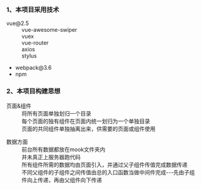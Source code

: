 <h3>1、本项目采用技术</h3>
<dl>
  <dt>vue@2.5</dt>
  <dd>vue-awesome-swiper</dd>
  <dd>vuex</dd>
  <dd>vue-router</dd>
  <dd>axios</dd>
  <dd>stylus</dd>
  <dd></dd>
</dl>
<ul>
  <li>webpack@3.6</li>
  <li>npm</li>
</ul>
<h3>2、本项目构建思想</h3>
<dl>
  <dt>页面&组件</dt>
  <dd>将所有页面单独划归一个目录</dd>
  <dd>每个页面的独有组件在页面内统一划归为一个单独目录</dd>
  <dd>页面的共同组件单独抽离出来，供需要的页面或组件使用</dd>
</dl>
<dl>
  <dt>数据方面</dt>
  <dd>前台所有数据都放在mook文件夹内</dd>
  <dd>并未真正上服务器跑代码</dd>
  <dd>所有组件所需的数据均由页面引入，并通过父子组件传值完成数据传递</dd>
  <dd>不同父组件的子组件之间传值由总的入口函数当做中间件完成---先由子组件向上传递，再由父组件向下传递</dd>
</dl>
